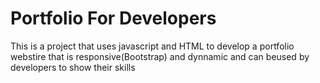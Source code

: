 # Portfolio For Developers  

This is a project that uses javascript and HTML to develop a portfolio webstire that is responsive(Bootstrap) and dynnamic and can beused by developers to show their skills


